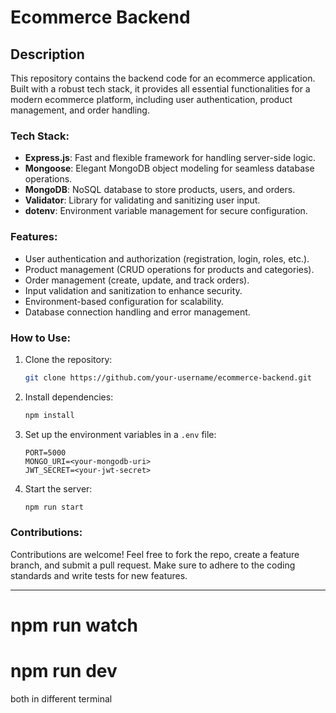 # Ecommerce Backend

## Description
This repository contains the backend code for an ecommerce application. Built with a robust tech stack, it provides all essential functionalities for a modern ecommerce platform, including user authentication, product management, and order handling. 

### Tech Stack:
- **Express.js**: Fast and flexible framework for handling server-side logic.
- **Mongoose**: Elegant MongoDB object modeling for seamless database operations.
- **MongoDB**: NoSQL database to store products, users, and orders.
- **Validator**: Library for validating and sanitizing user input.
- **dotenv**: Environment variable management for secure configuration.

### Features:
- User authentication and authorization (registration, login, roles, etc.).
- Product management (CRUD operations for products and categories).
- Order management (create, update, and track orders).
- Input validation and sanitization to enhance security.
- Environment-based configuration for scalability.
- Database connection handling and error management.

### How to Use:

1. Clone the repository:
   ```bash
   git clone https://github.com/your-username/ecommerce-backend.git
   ```
2. Install dependencies:
   ```bash
   npm install
   ```
3. Set up the environment variables in a `.env` file:
   ```env
   PORT=5000
   MONGO_URI=<your-mongodb-uri>
   JWT_SECRET=<your-jwt-secret>
   ```
4. Start the server:
   ```bash
   npm run start
   ```

### Contributions:
Contributions are welcome! Feel free to fork the repo, create a feature branch, and submit a pull request. Make sure to adhere to the coding standards and write tests for new features.

---


# npm run watch

# npm run dev

both in different terminal
